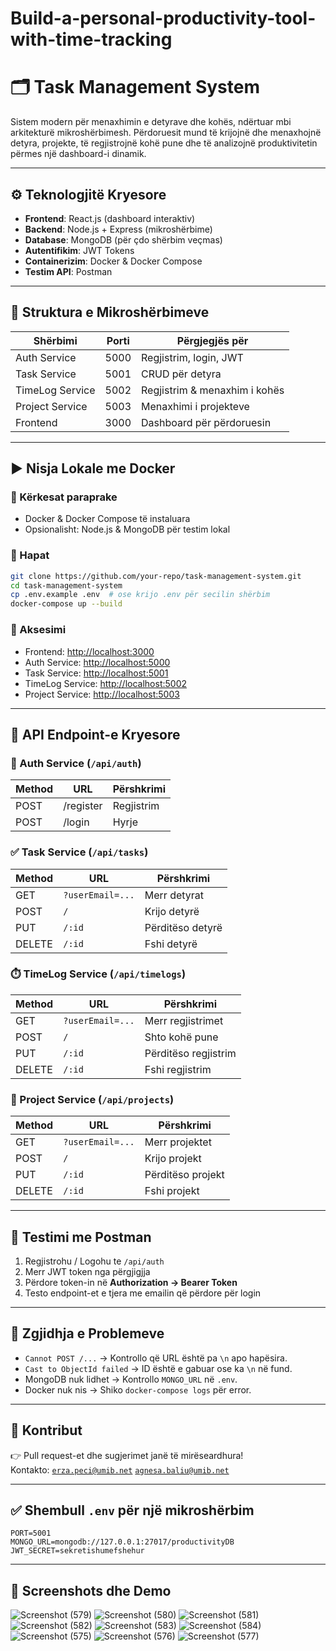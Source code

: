 # Build-a-personal-productivity-tool-with-time-tracking
# 🗂️ Task Management System

Sistem modern për menaxhimin e detyrave dhe kohës, ndërtuar mbi arkitekturë mikroshërbimesh. Përdoruesit mund të krijojnë dhe menaxhojnë detyra, projekte, të regjistrojnë kohë pune dhe të analizojnë produktivitetin përmes një dashboard-i dinamik.

---

## ⚙️ Teknologjitë Kryesore

- **Frontend**: React.js (dashboard interaktiv)
- **Backend**: Node.js + Express (mikroshërbime)
- **Database**: MongoDB (për çdo shërbim veçmas)
- **Autentifikim**: JWT Tokens
- **Containerizim**: Docker & Docker Compose
- **Testim API**: Postman

---

## 📁 Struktura e Mikroshërbimeve

| Shërbimi       | Porti | Përgjegjës për                        |
|----------------|--------|--------------------------------------|
| Auth Service   | 5000   | Regjistrim, login, JWT               |
| Task Service   | 5001   | CRUD për detyra                      |
| TimeLog Service| 5002   | Regjistrim & menaxhim i kohës        |
| Project Service| 5003   | Menaxhimi i projekteve               |
| Frontend       | 3000   | Dashboard për përdoruesin            |

---

## ▶️ Nisja Lokale me Docker

### 🔹 Kërkesat paraprake

- Docker & Docker Compose të instaluara  
- Opsionalisht: Node.js & MongoDB për testim lokal

### 🔹 Hapat

```bash
git clone https://github.com/your-repo/task-management-system.git
cd task-management-system
cp .env.example .env  # ose krijo .env për secilin shërbim
docker-compose up --build
```

### 🔹 Aksesimi

- Frontend: [http://localhost:3000](http://localhost:3000)
- Auth Service: [http://localhost:5000](http://localhost:5000/api/auth)
- Task Service: [http://localhost:5001](http://localhost:5001/api/tasks)
- TimeLog Service: [http://localhost:5002](http://localhost:5002/api/timelogs)
- Project Service: [http://localhost:5003](http://localhost:5003/api/projects)

---

## 📌 API Endpoint-e Kryesore

### 🔐 Auth Service (`/api/auth`)

| Method | URL               | Përshkrimi         |
|--------|-------------------|--------------------|
| POST   | /register         | Regjistrim         |
| POST   | /login            | Hyrje              |

### ✅ Task Service (`/api/tasks`)

| Method | URL                   | Përshkrimi          |
|--------|-----------------------|---------------------|
| GET    | `?userEmail=...`      | Merr detyrat        |
| POST   | `/`                   | Krijo detyrë        |
| PUT    | `/:id`                | Përditëso detyrë    |
| DELETE | `/:id`                | Fshi detyrë         |

### ⏱️ TimeLog Service (`/api/timelogs`)

| Method | URL                   | Përshkrimi              |
|--------|-----------------------|-------------------------|
| GET    | `?userEmail=...`      | Merr regjistrimet       |
| POST   | `/`                   | Shto kohë pune          |
| PUT    | `/:id`                | Përditëso regjistrim    |
| DELETE | `/:id`                | Fshi regjistrim         |

### 📂 Project Service (`/api/projects`)

| Method | URL                   | Përshkrimi              |
|--------|-----------------------|-------------------------|
| GET    | `?userEmail=...`      | Merr projektet          |
| POST   | `/`                   | Krijo projekt           |
| PUT    | `/:id`                | Përditëso projekt       |
| DELETE | `/:id`                | Fshi projekt            |

---

## 🧪 Testimi me Postman

1. Regjistrohu / Logohu te `/api/auth`
2. Merr JWT token nga përgjigjja
3. Përdore token-in në **Authorization → Bearer Token**
4. Testo endpoint-et e tjera me emailin që përdore për login

---

## 🧰 Zgjidhja e Problemeve

- `Cannot POST /...` → Kontrollo që URL është pa `\n` apo hapësira.
- `Cast to ObjectId failed` → ID është e gabuar ose ka `\n` në fund.
- MongoDB nuk lidhet → Kontrollo `MONGO_URL` në `.env`.
- Docker nuk nis → Shiko `docker-compose logs` për error.

---

## 📌 Kontribut

👉 Pull request-et dhe sugjerimet janë të mirëseardhura!  
Kontakto: [`erza.peci@umib.net`](mailto:erza.peci@umib.net)
         [`agnesa.baliu@umib.net`](mailto:agnesa.baliu@umib.net)

---

## ✅ Shembull `.env` për një mikroshërbim

```
PORT=5001
MONGO_URL=mongodb://127.0.0.1:27017/productivityDB
JWT_SECRET=sekretishumefshehur
```

---

## 🧭 Screenshots dhe Demo

![Screenshot (579)](https://github.com/user-attachments/assets/f5f025d5-ac3c-47cd-8bdc-df2a9e3de4c2)
![Screenshot (580)](https://github.com/user-attachments/assets/e8457fce-7de6-445d-bd25-49681fb3746b)
![Screenshot (581)](https://github.com/user-attachments/assets/04e94083-07a0-4e3a-bb81-160251ef77de)
![Screenshot (582)](https://github.com/user-attachments/assets/dc05d016-e7f0-4c0c-86e1-06235182ebcc)
![Screenshot (583)](https://github.com/user-attachments/assets/49996cef-a7c3-42af-b26e-7378e866c5ee)
![Screenshot (584)](https://github.com/user-attachments/assets/11f42a19-b026-4cf4-b756-ac369433db49)
![Screenshot (575)](https://github.com/user-attachments/assets/c0eddae9-7e08-47d0-9b06-916a9cc4dbc1)
![Screenshot (576)](https://github.com/user-attachments/assets/72ddfca5-e77c-442e-bd24-7d5a900c4ee0)
![Screenshot (577)](https://github.com/user-attachments/assets/ddc6413b-2189-4258-8d86-ee0cec35433f)
